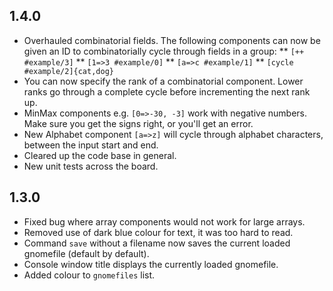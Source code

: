 ## 1.4.0
* Overhauled combinatorial fields. The following components can now be given an ID to combinatorially cycle through fields in a group:
** `[++ #example/3]`
** `[1=>3 #example/0]`
** `[a=>c #example/1]`
** `[cycle #example/2]{cat,dog}`
* You can now specify the rank of a combinatorial component. Lower ranks go through a complete cycle before incrementing the next rank up.
* MinMax components e.g. `[0=>-30, -3]` work with negative numbers. Make sure you get the signs right, or you'll get an error.
* New Alphabet component `[a=>z]` will cycle through alphabet characters, between the input start and end.
* Cleared up the code base in general.
* New unit tests across the board.

## 1.3.0
* Fixed bug where array components would not work for large arrays.
* Removed use of dark blue colour for text, it was too hard to read.
* Command `save` without a filename now saves the current loaded gnomefile (default by default).
* Console window title displays the currently loaded gnomefile.
* Added colour to `gnomefiles` list.